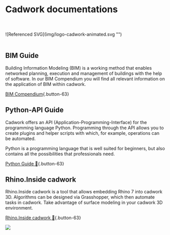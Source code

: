 # Cadwork documentations

<br>
<br>
![Referenced SVG](img/logo-cadwork-animated.svg "")
<br>
<br>

<div class="BIM Kompendium" markdown>

## BIM Guide

Building Information Modeling (BIM) is a working method that enables networked planning, execution and management of buildings with the help of software. 
In our BIM Compendium you will find all relevant information on the application of BIM within cadwork.

[BIM Compendium](https://docs.cadwork.com/projects/cwbim/en/latest/en/){.button-63}

## Python-API Guide

Cadwork offers an API (Application-Programming-Interface) for the programming language Python. 
Programming through the API allows you to create plugins and helper scripts with which, for example, operations can be automated.

Python is a programming language that is well suited for beginners, but also contains all the possibilities that professionals need.

[Python Guide :snake:](https://docs.cadwork.com/projects/cwapi3dpython){.button-63}

## Rhino.Inside cadwork

Rhino.Inside cadwork is a tool that allows embedding Rhino 7 into cadwork 3D. Algorithms can be designed via Grasshopper, which then automate tasks in cadwork. 
Take advantage of surface modeling in your cadwork 3D environment.

[Rhino.Inside cadwork :rhinoceros:](https://docs.cadwork.com/projects/cwrhino/en/latest/en/){.button-63}


<noscript>
    <img src="https://analytics.cadwork.ca/ingress/e6b1702b-6224-4e93-94b7-9e4c2cd7ae06/pixel.gif">
</noscript>
<script defer src="https://analytics.cadwork.ca/ingress/e6b1702b-6224-4e93-94b7-9e4c2cd7ae06/script.js"></script>
